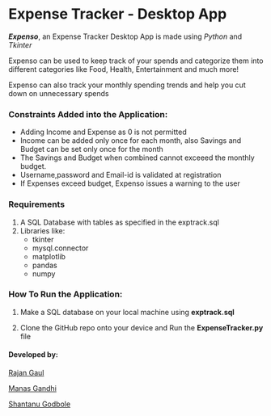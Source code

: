 # Expense Tracker - Desktop App


*__Expenso__*, an Expense Tracker Desktop App is made using *Python* and *Tkinter*

Expenso can be used to keep track of your spends and categorize them into different categories like Food, Health, Entertainment and much more!

Expenso can also track your monthly spending trends and help you cut down on unnecessary spends

### Constraints Added into the Application:

* Adding Income and Expense as 0 is not permitted
* Income can be added only once for each month, also Savings and Budget can be set only once for the month
* The Savings and Budget when combined cannot exceeed the monthly budget.
* Username,password and Email-id is validated at registration
* If Expenses exceed budget, Expenso issues a warning to the user

### Requirements

1. A SQL Database with tables as specified in the exptrack.sql 
2. Libraries like:   
      * tkinter
      * mysql.connector
      * matplotlib 
      * pandas
      * numpy

### How To Run the Application:
1. Make a SQL database on your local machine using **exptrack.sql**

2. Clone the GitHub repo onto your device and Run the **ExpenseTracker.py** file 

#### Developed by:

[Rajan Gaul](https://github.com/mahanvyakti)

[Manas Gandhi](https://github.com/gandhiboys)

[Shantanu Godbole](https://github.com/shantanugodbole)
